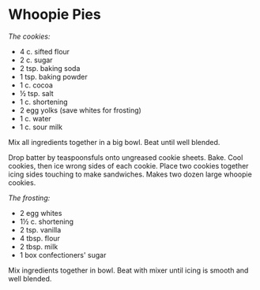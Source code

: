 # Whoopie Pies

*The cookies:*

- 4 c. sifted flour
- 2 c. sugar
- 2 tsp. baking soda
- 1 tsp. baking powder
- 1 c. cocoa
- ½ tsp. salt
- 1 c. shortening
- 2 egg yolks (save whites for frosting)
- 1 c. water
- 1 c. sour milk

Mix all ingredients together in a big bowl. Beat until well blended.

Drop batter by teaspoonsfuls onto ungreased cookie sheets. Bake. Cool
cookies, then ice wrong sides of each cookie. Place two cookies
together icing sides touching to make sandwiches. Makes two dozen
large whoopie cookies.

*The frosting:*

- 2 egg whites
- 1½ c. shortening
- 2 tsp. vanilla
- 4 tbsp. flour
- 2 tbsp. milk
- 1 box confectioners' sugar

Mix ingredients together in bowl. Beat with mixer until icing is
smooth and well blended.
